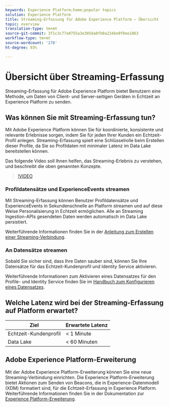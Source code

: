 ```yaml
---
keywords: Experience Platform;home;popular topics
solution: Experience Platform
title: Streaming-Erfassung für Adobe Experience Platform – Übersicht
topic: overview
translation-type: tm+mt
source-git-commit: 3f1c3c77a0755a3e305da0fb8a234be0f0ee1863
workflow-type: tm+mt
source-wordcount: '278'
ht-degree: 93%

---
```



# Übersicht über Streaming-Erfassung

Streaming-Erfassung für Adobe Experience Platform bietet Benutzern eine Methode, um Daten von Client- und Server-seitigen Geräten in Echtzeit an Experience Platform zu senden.

## Was können Sie mit Streaming-Erfassung tun?

Mit Adobe Experience Platform können Sie für koordinierte, konsistente und relevante Erlebnisse sorgen, indem Sie für jeden Ihrer Kunden ein Echtzeit-Profil anlegen. Streaming-Erfassung spielt eine Schlüsselrolle beim Erstellen dieser Profile, da Sie so Profildaten mit minimaler Latenz im Data Lake bereitstellen können.

Das folgende Video soll Ihnen helfen, das Streaming-Erlebnis zu verstehen, und beschreibt die oben genannten Konzepte.

>[!VIDEO](https://video.tv.adobe.com/v/28425?quality=12&learn=on)

### Profildatensätze und ExperienceEvents streamen

Mit Streaming-Erfassung können Benutzer Profildatensätze und ExperienceEvents in Sekundenschnelle an Platform streamen und auf diese Weise Personalisierung in Echtzeit ermöglichen. Alle an Streaming Ingestion-APIs gesendeten Daten werden automatisch im Data Lake persistiert.

Weiterführende Informationen finden Sie in der [Anleitung zum Erstellen einer Streaming-Verbindung](../tutorials/create-streaming-connection.md).

### An Datensätze streamen

Sobald Sie sicher sind, dass Ihre Daten sauber sind, können Sie Ihre Datensätze für das Echtzeit-Kundenprofil und Identity Service aktivieren.

Weiterführende Informationen zum Aktivieren eines Datensatzes für den Profile- und Identity Service finden Sie im [Handbuch zum Konfigurieren eines Datensatzes](../../profile/tutorials/dataset-configuration.md).

## Welche Latenz wird bei der Streaming-Erfassung auf Platform erwartet?

| Ziel | Erwartete Latenz |
| --------- | ---------------- |
| Echtzeit-Kundenprofil | &lt; 1 Minute |
| Data Lake | &lt; 60 Minuten |

## Adobe Experience Platform-Erweiterung

Mit der Adobe Experience Platform-Erweiterung können Sie eine neue Streaming-Verbindung einrichten. Die Experience Platform-Erweiterung bietet Aktionen zum Senden von Beacons, die in Experience-Datenmodell (XDM) formatiert sind, für die Echtzeit-Erfassung in Experience Platform. Weiterführende Informationen finden Sie in der Dokumentation zur [Experience Platform-Erweiterung](https://docs.adobe.com/content/help/de-DE/launch/using/extensions-ref/adobe-extension/adobe-experience-platform-extension.html).
